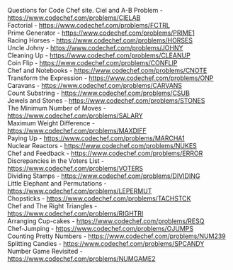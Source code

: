 Questions for Code Chef site.
Ciel and A-B Problem - https://www.codechef.com/problems/CIELAB  
Factorial - https://www.codechef.com/problems/FCTRL  
Prime Generator - https://www.codechef.com/problems/PRIME1  
Racing Horses - https://www.codechef.com/problems/HORSES  
Uncle Johny - https://www.codechef.com/problems/JOHNY  
Cleaning Up - https://www.codechef.com/problems/CLEANUP  
Coin Flip - https://www.codechef.com/problems/CONFLIP  
Chef and Notebooks - https://www.codechef.com/problems/CNOTE  
Transform the Expression - https://www.codechef.com/problems/ONP  
Caravans - https://www.codechef.com/problems/CARVANS  
Count Substring - https://www.codechef.com/problems/CSUB  
Jewels and Stones - https://www.codechef.com/problems/STONES  
The Minimum Number of Moves - https://www.codechef.com/problems/SALARY  
Maximum Weight Difference - https://www.codechef.com/problems/MAXDIFF  
Paying Up - https://www.codechef.com/problems/MARCHA1  
Nuclear Reactors - https://www.codechef.com/problems/NUKES  
Chef and Feedback - https://www.codechef.com/problems/ERROR  
Discrepancies in the Voters List - https://www.codechef.com/problems/VOTERS  
Dividing Stamps - https://www.codechef.com/problems/DIVIDING  
Little Elephant and Permutations - https://www.codechef.com/problems/LEPERMUT  
Chopsticks - https://www.codechef.com/problems/TACHSTCK  
Chef and The Right Triangles - https://www.codechef.com/problems/RIGHTRI  
Arranging Cup-cakes - https://www.codechef.com/problems/RESQ  
Chef-Jumping - https://www.codechef.com/problems/OJUMPS  
Counting Pretty Numbers - https://www.codechef.com/problems/NUM239  
Splitting Candies - https://www.codechef.com/problems/SPCANDY  
Number Game Revisited - https://www.codechef.com/problems/NUMGAME2
